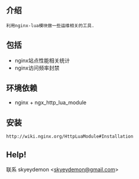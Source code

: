 ## 介绍

    利用nginx-lua模块做一些运维相关的工具.

## 包括

- nginx站点性能相关统计
- nginx访问频率封禁

## 环境依赖

- nginx + ngx_http_lua_module

## 安装

```
http://wiki.nginx.org/HttpLuaModule#Installation
```


## Help!
  联系 skyeydemon &lt;skyeydemon@gmail.com&gt;

